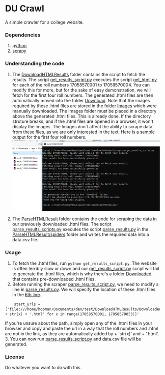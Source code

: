 # DU Crawl
A simple crawler for a college website.

### Dependencies
1. [python](https://www.python.org/)
2. [scrapy](https://scrapy.org/)

### Understanding the code

1. The [DownloadHTMLResults](https://github.com/genericSpecimen/DU_Crawl/tree/master/DownloadHTMLResults) folder contains the script to fetch the results. The script [get_results_script.py](https://github.com/genericSpecimen/DU_Crawl/blob/master/DownloadHTMLResults/get_results_script.py) executes the script [get_html.py](https://github.com/genericSpecimen/DU_Crawl/blob/master/DownloadHTMLResults/get_html.py) for each of the roll numbers 17058570001 to 17058570004. You can modify this for more, but for the sake of easy demonstration, we will fetch for the first four roll numbers. The generated .html files are then automatically moved into the folder [Download](https://github.com/genericSpecimen/DU_Crawl/tree/master/DownloadHTMLResults/Download).
Note that the images required by these .html files are stored in the folder [Images](https://github.com/genericSpecimen/DU_Crawl/tree/master/DownloadHTMLResults/Images) which were manually downloaded. The Images folder must be placed in a directory above the generated .html files. This is already done. If the directory struture breaks, and if the .html files are opened in a browser, it won't display the images. The Images don't affect the ability to scrape data from these files, as we are only interested in the text.
Here is a sample output for the first four roll numbers.
![.html files](https://github.com/genericSpecimen/DU_Crawl/blob/master/savehtml.PNG)

2. The [ParseHTMLResult](https://github.com/genericSpecimen/DU_Crawl/tree/master/ParseHTMLResult) folder contains the code for scraping the data in our previously downloaded .html files. The script [parse_results_scripts.py](https://github.com/genericSpecimen/DU_Crawl/blob/master/ParseHTMLResult/parse_results_script.py) executes the script [parse_results.py](https://github.com/genericSpecimen/DU_Crawl/tree/master/ParseHTMLResult/ParseHTMLResult/spiders) in the [ParseHTMLResult/spiders](https://github.com/genericSpecimen/DU_Crawl/tree/master/ParseHTMLResult/ParseHTMLResult/spiders) folder and writes the required data into a data.csv file.

### Usage
1. To fetch the .html files, run ```python get_results_script.py```. The website is often terribly slow or down and our [get_results_script.py](https://github.com/genericSpecimen/DU_Crawl/blob/master/DownloadHTMLResults/get_results_script.py) script will fail to generate the .html files, which is why there's a folder [Downloaded](https://github.com/genericSpecimen/DU_Crawl/tree/master/DownloadHTMLResults/Downloaded) that contains pre-downloaded .html files.
2. Before running the scraper [parse_results_script.py](https://github.com/genericSpecimen/DU_Crawl/blob/master/ParseHTMLResult/parse_results_script.py), we need to modify a line in [parse_results.py](https://github.com/genericSpecimen/DU_Crawl/blob/master/ParseHTMLResult/ParseHTMLResult/spiders/parse_results.py). We will specify the location of these .html files in the [6th line](https://github.com/genericSpecimen/DU_Crawl/blob/3c2ce47ae48deca10790498b2406cae1f8207ec5/ParseHTMLResult/ParseHTMLResult/spiders/parse_results.py#L6).
```
	start_urls = ['file:///home/hooman/Documents/dev/test/DownloadHTMLResults/Downloaded/result_' + str(x) + '.html' for x in range(17058570001, 17058570053)]'
```
If you're unsure about the path, simply open any of the .html files in your browser and copy and paste the url in a way that the roll numbers and .html are not in the link, as they are automatically added by + 'str(x)' and + '.html'.
3. You can now run [parse_results_script.py](https://github.com/genericSpecimen/DU_Crawl/blob/master/ParseHTMLResult/parse_results_script.py) and data.csv file will be generated. 

### License
Do whatever you want to do with this.

